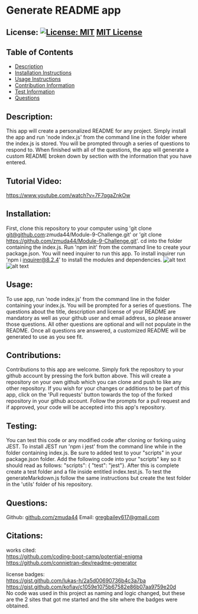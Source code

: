 # Generate README app

  ## License: [![License: MIT](https://img.shields.io/badge/License-MIT-yellow.svg)](https://opensource.org/licenses/MIT) [MIT License](https://opensource.org/licenses/MIT)

  ## Table of Contents
  * [Description](#description)
  * [Installation Instructions](#installation)
  * [Usage Instructions](#usage)
  * [Contribution Information](#contributions)
  * [Test Information](#testing)
  * [Questions](#questions)
  
  ## Description: 
  This app will create a personalized README for any project. Simply install the app and run 'node index.js' from the command line in the folder where the index.js is stored. You will be prompted through a series of questions to respond to. When finished with all of the questions, the app will generate a custom README broken down by section with the information that you have entered.

  ## Tutorial Video:
  https://www.youtube.com/watch?v=7F7qgaZnkOw

  ## Installation: 
  First, clone this repository to your computer using 'git clone git@github.com:zmuda44/Module-9-Challenge.git' or 'git clone https://github.com/zmuda44/Module-9-Challenge.git'. cd into the folder containing the index.js. Run 'npm init' from the command line to create your package.json. You will need inquirer to run this app. To install inquirer run 'npm i inquirer@8.2.4' to install the modules and dependencies.
  ![alt text](<images/git clone.png>)
  ![alt text](images/inquirer.png)

  ## Usage: 
  To use app, run 'node index.js' from the command line in the folder containing your index.js. You will be prompted for a series of questions. The questions about the title, description and license of your README are mandatory as well as your github user and email address, so please answer those questions. All other questions are optional and will not populate in the README. Once all questions are answered, a customized README will be generated to use as you see fit.

  ## Contributions: 
  Contributions to this app are welcome. Simply fork the repository to your github account by pressing the fork button above.  This will create a repository on your own github which you can clone and push to like any other repository. If you wish for your changes or additions to be part of this app, click on the 'Pull requests' button towards the top of the forked repository in your github account. Follow the prompts for a pull request and if approved, your code will be accepted into this app's repository.

  ## Testing: 
  You can test this code or any modified code after cloning or forking using JEST. To install JEST run 'npm i jest' from the command line while in the folder containing index.js. Be sure to added test to your "scripts" in your package.json folder. Add the following code into your "scripts" key so it should read as follows: "scripts": { "test": "jest"}. After this is complete create a test folder and a file inside entitled index.test.js. To test the generateMarkdown.js follow the same instructions but create the test folder in the 'utils' folder of his repository.  

  ## Questions: 
  Github: [github.com/zmuda44](https://github.com/zmuda44) Email: gregbailey617@gmail.com

  ## Citations:
  works cited: <br>
  https://github.com/coding-boot-camp/potential-enigma<br>
  https://github.com/connietran-dev/readme-generator<br>

  license badges:<br>
  https://gist.github.com/lukas-h/2a5d00690736b4c3a7ba<br>
  https://gist.github.com/kofiav/c1059e1075b67582e86b07aa9759e20d<br>
  No code was used in this project as naming and logic changed, but these are the 2 sites that got me started and the site where the badges were obtained.
 